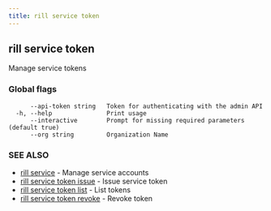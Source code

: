 ```yaml
---
title: rill service token
---
```

## rill service token

Manage service tokens

### Global flags

```
      --api-token string   Token for authenticating with the admin API
  -h, --help               Print usage
      --interactive        Prompt for missing required parameters (default true)
      --org string         Organization Name
```

### SEE ALSO

* [rill service](../service.md)	 - Manage service accounts
* [rill service token issue](issue.md)	 - Issue service token
* [rill service token list](list.md)	 - List tokens
* [rill service token revoke](revoke.md)	 - Revoke token


